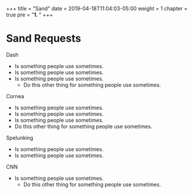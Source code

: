 +++
title = "Sand"
date = 2019-04-18T11:04:03-05:00
weight = 1
chapter = true
pre = "<b>1. </b>"
+++

# Sand Requests

Dash

* Is something people use sometimes.
* Is something people use sometimes.
* Is something people use sometimes.
  * Do this other thing for something people use sometimes.

Cornea

* Is something people use sometimes.
* Is something people use sometimes.
* Is something people use sometimes.
* Do this other thing for something people use sometimes.

Spelunking

* Is something people use sometimes.
* Is something people use sometimes.

CNN

* Is something people use sometimes.
  * Do this other thing for something people use sometimes.